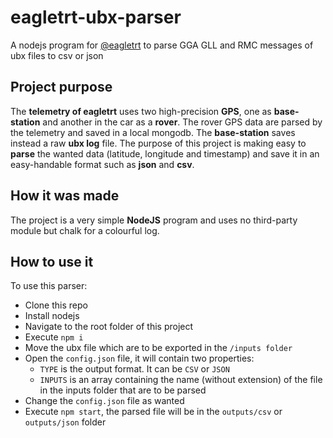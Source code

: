 # eagletrt-ubx-parser

A nodejs program for [@eagletrt](https://github.com/eagletrt) to parse GGA GLL and RMC messages of ubx files to csv or json

## Project purpose

The **telemetry of eagletrt** uses two high-precision **GPS**, one as **base-station** and another in the car as a **rover**. 
The rover GPS data are parsed by the telemetry and saved in a local mongodb. The **base-station** saves instead a raw **ubx log** file.
The purpose of this project is making easy to **parse** the wanted data (latitude, longitude and timestamp) and save it in an easy-handable
format such as **json** and **csv**.

## How it was made

The project is a very simple **NodeJS** program and uses no third-party module but chalk for a colourful log.

## How to use it

To use this parser:

* Clone this repo
* Install nodejs
* Navigate to the root folder of this project
* Execute `npm i`
* Move the ubx file which are to be exported in the `/inputs folder`
* Open the `config.json` file, it will contain two properties:
  * `TYPE` is the output format. It can be `CSV` or `JSON`
  * `INPUTS` is an array containing the name (without extension) of the file in the inputs folder that are to be parsed
* Change the `config.json` file as wanted
* Execute `npm start`, the parsed file will be in the `outputs/csv` or `outputs/json` folder
